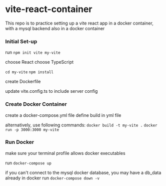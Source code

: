 # vite-react-container
This repo is to practice setting up a vite react app in a docker container, with a mysql backend also in a docker container

### Initial Set-up
run `npm init vite my-vite`

choose React
choose TypeScript

`cd my-vite`
`npm install`

create Dockerfile

update vite.config.ts to include server config

### Create Docker Container
create a docker-compose.yml file
define build in yml file

alternatively, use following commands:
`docker build -t my-vite .`
`docker run -p 3000:3000 my-vite`

### Run Docker
make sure your terminal profile allows docker executables

run `docker-compose up`

if you can't connect to the mysql docker database, you may have a db_data already in docker
run `docker-compose down -v`